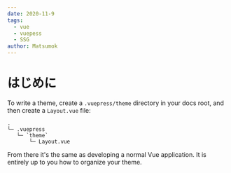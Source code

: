 ```yaml
---
date: 2020-11-9
tags:
  - vue
  - vuepess
  - SSG
author: Matsumok
---
```


# はじめに

To write a theme, create a `.vuepress/theme` directory in your docs root, and then create a `Layout.vue` file:

```
.
└─ .vuepress
   └─ `theme`
       └─ Layout.vue
```

From there it's the same as developing a normal Vue application. It is entirely up to you how to organize your theme.
